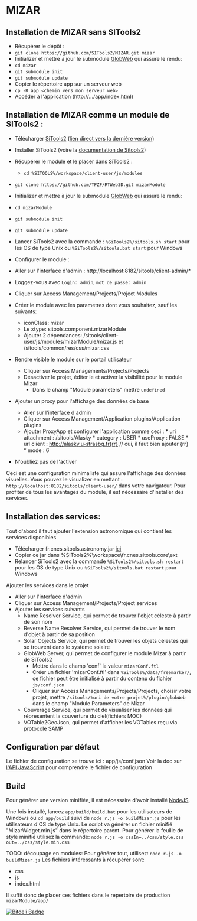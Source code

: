MIZAR
=======


Installation de MIZAR sans SITools2
---
 * Récupérer le dépôt :
  * `git clone https://github.com/SITools2/MIZAR.git mizar`
 * Initializer et mettre à jour le submodule [GlobWeb](https://github.com/TPZF/GlobWeb) qui assure le rendu:
  * `cd mizar`
  * `git submodule init`
  * `git submodule update`
 * Copier le répertoire app sur un serveur web
  * `cp -R app <chemin vers mon serveur web>`
 * Accéder à l'application (http://.../app/index.html)
 

Installation de MIZAR comme un module de SITools2 :
---
 * Télécharger [SiTools2](http://sitools2.sourceforge.net/) ([lien direct vers la dernière version](http://sourceforge.net/projects/sitools2/files/latest/download))
 * Installer SiTools2 (voire la [documentation de Sitools2](http://sourceforge.net/projects/sitools2/files/Documentation/V2.0/DG-SITOOLS2-V2-1.2.pdf/download))
 * Récupérer le module et le placer dans SiTools2 :
    * `cd %SITOOLS%/workspace/client-user/js/modules`
  * `git clone https://github.com/TPZF/RTWeb3D.git mizarModule`
 * Initializer et mettre à jour le submodule [GlobWeb](https://github.com/TPZF/GlobWeb) qui assure le rendu:
  * `cd mizarModule`
  * `git submodule init`
  * `git submodule update`
 * Lancer SiTools2 avec la commande : `%SiTools2%/sitools.sh start` pour les OS de type Unix ou `%SiTools2%/sitools.bat start` pour Windows
 * Configurer le module :
  * Aller sur l'interface d'admin : http://localhost:8182/sitools/client-admin/* 
  * Loggez-vous avec `Login: admin`, `mot de passe: admin`
  * Cliquer sur Access Management/Projects/Project Modules
  * Créer le module avec les parametres dont vous souhaitez, sauf les suivants:
    * iconClass: mizar
    * Le xtype: sitools.component.mizarModule
    * Ajouter 2 dépendances: /sitools/client-user/js/modules/mizarModule/mizar.js et /sitools/common/res/css/mizar.css
  * Rendre visible le module sur le portail utilisateur
    * Cliquer sur Access Managements/Projects/Projects 
    * Désactiver le projet, éditer le et activer la visibilité pour le module Mizar
      * Dans le champ "Module parameters" mettre `undefined`

 * Ajouter un proxy pour l'affichage des données de base
   * Aller sur l'interface d'admin
   * Cliquer sur Access Management/Application plugins/Application plugins
   * Ajouter ProxyApp et configurer l'application comme ceci :
          * uri attachment :  /sitools/Alasky 
          * category : USER
          * useProxy : FALSE
          * url client : http://alasky.u-strasbg.fr{rr}     // oui, il faut bien ajouter {rr}
          * mode : 6
 * N'oubliez pas de l'activer

Ceci est une configuration minimaliste qui assure l'affichage des données visuelles.
Vous pouvez le visualizer en mettant : `http://localhost:8182/sitools/client-user/` dans votre navigateur.
Pour profiter de tous les avantages du module, il est nécessaire d'installer des services.

Installation des services:
---
Tout d'abord il faut ajouter l'extension astronomique qui contient les services disponibles
 * Télécharger fr.cnes.sitools.astronomy.jar [ici](http://sourceforge.net/projects/sitools2/files/Extensions/V2.0/)
 * Copier ce jar dans %SiTools2%\workspace\fr.cnes.sitools.core\ext
 * Relancer SiTools2 avec la commande `%SiTools2%/sitools.sh restart` pour les OS de type Unix ou `%SiTools2%/sitools.bat restart` pour Windows

Ajouter les services dans le projet
 * Aller sur l'interface d'admin
 * Cliquer sur Access Management/Projects/Project services
 * Ajouter les services suivants
   * Name Resolver Service, qui permet de trouver l'objet céleste à partir de son nom
   * Reverse Name Resolver Service, qui permet de trouver le nom d'objet à partir de sa position
   * Solar Objects Service, qui permet de trouver les objets célestes qui se trouvent dans le système solaire
   * GlobWeb Server, qui permet de configurer le module Mizar à partir de SiTools2
      * Mettre dans le champ 'conf' la valeur `mizarConf.ftl`
      * Créer un fichier 'mizarConf.ftl' dans `%SiTools%/data/freemarker/`, ce fichier peut être initialisé à partir du contenu du fichier `js/conf.json`
      * Cliquer sur Access Managements/Projects/Projects, choisir votre projet, mettre `/sitools/%uri de votre projet%/plugin/globWeb` dans le champ "Module Parameters" de Mizar
   * Couverage Service, qui permet de visualiser les données qui répresentent la couverture du ciel(fichiers MOC)
   * VOTable2GeoJson, qui permet d'afficher les VOTables reçu via protocole SAMP

Configuration par défaut
---
Le fichier de configuration se trouve ici : app/js/conf.json
Voir la doc sur [l'API JavaScript](https://github.com/SITools2/MIZAR/wiki/Client's-API) pour comprendre le fichier de configuration


Build
---
Pour générer une version minifiée, il est nécessaire d'avoir installé [NodeJS](http://nodejs.org/download/).

Une fois installé, lancez `app/build/build.bat` pour les utilisateurs de Windows ou `cd app/build` suivi de `node r.js -o buildMizar.js` pour les utilisateurs d'OS de type Unix.
Le script va générer un fichier minifié "MizarWidget.min.js" dans le répertoire parent.
Pour générer la feuille de style minifié utilisez la commande:
`node r.js -o cssIn=../css/style.css out=../css/style.min.css`

TODO: découpage en modules:
Pour générer tout, utilisez: `node r.js -o buildMizar.js`
Les fichiers intéressants à récupérer sont:
  * css
  * js
  * index.html

Il suffit donc de placer ces fichiers dans le repertoire de production `mizarModule/app/`


[![Bitdeli Badge](https://d2weczhvl823v0.cloudfront.net/SITools2/mizar/trend.png)](https://bitdeli.com/free "Bitdeli Badge")

